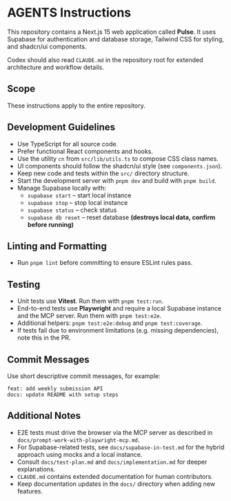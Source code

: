 # AGENTS Instructions

This repository contains a Next.js 15 web application called **Pulse**. It uses Supabase for authentication and database storage, Tailwind CSS for styling, and shadcn/ui components.

Codex should also read `CLAUDE.md` in the repository root for extended architecture and workflow details.

## Scope
These instructions apply to the entire repository.

## Development Guidelines
- Use TypeScript for all source code.
- Prefer functional React components and hooks.
- Use the utility `cn` from `src/lib/utils.ts` to compose CSS class names.
- UI components should follow the shadcn/ui style (see `components.json`).
- Keep new code and tests within the `src/` directory structure.
- Start the development server with `pnpm dev` and build with `pnpm build`.
- Manage Supabase locally with:
  - `supabase start` – start local instance
  - `supabase stop` – stop local instance
  - `supabase status` – check status
  - `supabase db reset` – reset database **(destroys local data, confirm before running)**

## Linting and Formatting
- Run `pnpm lint` before committing to ensure ESLint rules pass.

## Testing
- Unit tests use **Vitest**. Run them with `pnpm test:run`.
- End-to-end tests use **Playwright** and require a local Supabase instance and the MCP server. Run them with `pnpm test:e2e`.
- Additional helpers: `pnpm test:e2e:debug` and `pnpm test:coverage`.
- If tests fail due to environment limitations (e.g. missing dependencies), note this in the PR.

## Commit Messages
Use short descriptive commit messages, for example:
```
feat: add weekly submission API
docs: update README with setup steps
```

## Additional Notes
- E2E tests must drive the browser via the MCP server as described in `docs/prompt-work-with-playwright-mcp.md`.
- For Supabase-related tests, see `docs/supabase-in-test.md` for the hybrid approach using mocks and a local instance.
- Consult `docs/test-plan.md` and `docs/implementation.md` for deeper explanations.
- `CLAUDE.md` contains extended documentation for human contributors.
- Keep documentation updates in the `docs/` directory when adding new features.
